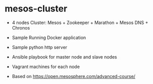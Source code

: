 mesos-cluster
==================

* 4 nodes Cluster: Mesos + Zookeeper + Marathon + Mesos DNS + Chronos

* Sample Running Docker application

* Sample python http server

* Ansible playbook for master node and slave nodes

* Vagrant machines for each node

* Based on https://open.mesosphere.com/advanced-course/
